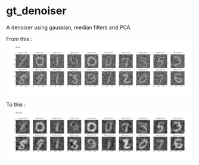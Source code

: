 # gt_denoiser
A denoiser using gaussian, median filters and PCA

From this :
!["base"](https://raw.githubusercontent.com/tristanGIANDO/gt_denoiser/main/output/base.png)

To this :
!["result](https://raw.githubusercontent.com/tristanGIANDO/gt_denoiser/main/output/result.png)